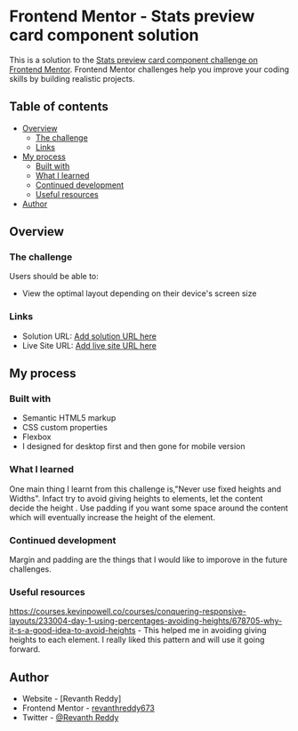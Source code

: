# Frontend Mentor - Stats preview card component solution

This is a solution to the [Stats preview card component challenge on Frontend Mentor](https://www.frontendmentor.io/challenges/stats-preview-card-component-8JqbgoU62). Frontend Mentor challenges help you improve your coding skills by building realistic projects. 

## Table of contents

- [Overview](#overview)
  - [The challenge](#the-challenge)
  - [Links](#links)
- [My process](#my-process)
  - [Built with](#built-with)
  - [What I learned](#what-i-learned)
  - [Continued development](#continued-development)
  - [Useful resources](#useful-resources)
- [Author](#author)


## Overview

### The challenge

Users should be able to:

- View the optimal layout depending on their device's screen size

### Links

- Solution URL: [Add solution URL here](https://github.com/revanthreddy673/FrontEndMentor-Challenges/tree/master/Challenge-1-Stats-Card)
- Live Site URL: [Add live site URL here](https://revanth-stats-preview-card.netlify.app/)

## My process

### Built with

- Semantic HTML5 markup
- CSS custom properties
- Flexbox
- I designed for desktop first and then gone for mobile version

### What I learned

One main thing I learnt from this challenge is,"Never use fixed heights and Widths". Infact try to avoid giving heights to elements, let the content decide the height . Use padding if you want some space around the content which will eventually increase the height of the element.

### Continued development

Margin and padding are the things that I would like to imporove in the future challenges. 

### Useful resources

https://courses.kevinpowell.co/courses/conquering-responsive-layouts/233004-day-1-using-percentages-avoiding-heights/678705-why-it-s-a-good-idea-to-avoid-heights - This helped me in avoiding giving heights to each element. I really liked this pattern and will use it going forward.


## Author

- Website - [Revanth Reddy]
- Frontend Mentor - [revanthreddy673](https://www.frontendmentor.io/profile/revanthreddy673)
- Twitter - [@Revanth Reddy](https://twitter.com/Revanth83982047)
